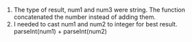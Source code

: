 1. The type of result, num1 and num3 were string. The function concatenated the number instead of adding them.
2. I needed to cast num1 and num2 to integer for best result. parseInt(num1) + parseInt(num2)